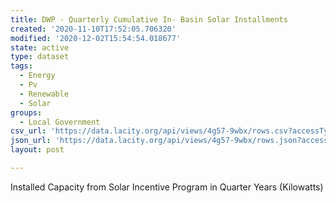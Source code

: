 ```yaml
---
title: DWP - Quarterly Cumulative In- Basin Solar Installments
created: '2020-11-10T17:52:05.706320'
modified: '2020-12-02T15:54:54.018677'
state: active
type: dataset
tags:
  - Energy
  - Pv
  - Renewable
  - Solar
groups:
  - Local Government
csv_url: 'https://data.lacity.org/api/views/4g57-9wbx/rows.csv?accessType=DOWNLOAD'
json_url: 'https://data.lacity.org/api/views/4g57-9wbx/rows.json?accessType=DOWNLOAD'
layout: post

---
```

Installed Capacity from Solar Incentive Program in Quarter Years (Kilowatts)
